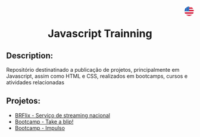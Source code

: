 <a href="https://github.com/rafaelrvital/Javascript-Trainning/blob/main/README.md"><img src="https://github.com/rafaelrvital/rafaelrvital/blob/main/assets/flags/us.png" width="25" align="right" title="Change to english"></a>

<br>

<div align=center>

# Javascript Trainning

</div>

## Description:

Repositório destinatinado a publicação de projetos, principalmente em Javascript, assim como HTML e CSS, realizados em bootcamps, cursos e atividades relacionadas

## Projetos:

- <a href="https://github.com/rafaelrvital/Javascript-Trainning/tree/main/BRFlix">BRFlix - Serviço de streaming nacional</a>
- <a href="https://github.com/rafaelrvital/Javascript-Trainning/tree/main/bootcamp-TakeABlip">Bootcamp - Take a blip!</a>
- <a href="https://github.com/rafaelrvital/Javascript-Trainning/tree/main/bootcamp-Impulso">Bootcamp - Impulso</a>